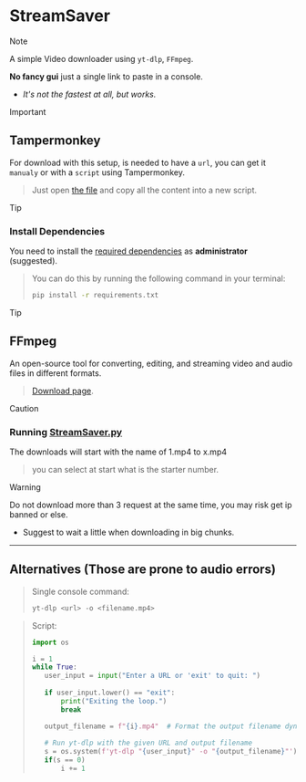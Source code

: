 # StreamSaver
>[!NOTE]
>A simple Video downloader using `yt-dlp`, `FFmpeg`.
>
>**No fancy gui** just a single link to paste in a console.
>- *It's not the fastest at all, but works.*

> [!IMPORTANT]
> ## Tampermonkey
> For download with this setup, is needed to have a `url`, you can get it `manualy` or with a `script` using Tampermonkey.
>> Just open [the file](/Video-Manifest-Logger.user.js) and copy all the content into a new script.

> [!TIP]
>### Install Dependencies
>You need to install the [required dependencies](/requirements.txt) as **administrator** (suggested). 
>
>>You can do this by running the following command in your terminal:
>>
>>```bash
>>pip install -r requirements.txt
>>```

> [!TIP]
> ## FFmpeg
> An open-source tool for converting, editing, and streaming video and audio files in different formats.
>> [Download page](https://www.ffmpeg.org/download.html).

> [!CAUTION]
>### Running [StreamSaver.py](/StreamSaver.py)
> The downloads will start with the name of 1.mp4 to x.mp4
>> you can select at start what is the starter number.

> [!WARNING]
> Do not download more than 3 request at the same time, you may risk get ip banned or else.
>- Suggest to wait a little when downloading in big chunks.
***
## Alternatives (Those are prone to audio errors)
>Single console command: 
>```python
>yt-dlp <url> -o <filename.mp4>
>```

>Script: 
>```python
>import os
>
>i = 1
>while True:
>    user_input = input("Enter a URL or 'exit' to quit: ")
>    
>    if user_input.lower() == "exit":
>        print("Exiting the loop.")
>        break
>
>    output_filename = f"{i}.mp4"  # Format the output filename dynamically with 'i'
>    
>    # Run yt-dlp with the given URL and output filename
>    s = os.system(f'yt-dlp "{user_input}" -o "{output_filename}"')
>    if(s == 0)
>        i += 1
>```
